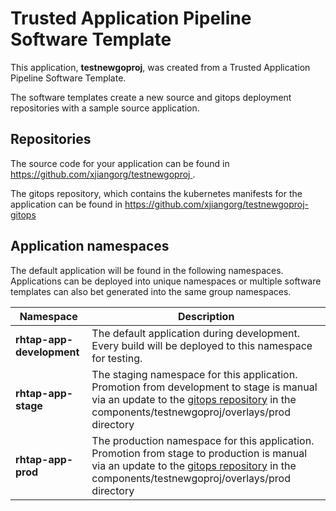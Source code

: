 # Trusted Application Pipeline Software Template

This application, **testnewgoproj**, was created from a Trusted Application Pipeline Software Template.

The software templates create a new source and gitops deployment repositories with a sample source application. 

## Repositories

The source code for your application can be found in [https://github.com/xjiangorg/testnewgoproj ](https://github.com/xjiangorg/testnewgoproj ).
 
The gitops repository, which contains the kubernetes manifests for the application can be found in 
[https://github.com/xjiangorg/testnewgoproj-gitops ](https://github.com/xjiangorg/testnewgoproj-gitops ) 

## Application namespaces 

The default application will be found in the following namespaces. Applications can be deployed into unique namespaces or multiple software templates can also bet generated into the same group namespaces.  

|  Namespace   |  Description   |  
| -------- | -------- |   
| **rhtap-app-development** | The default application during development. Every build will be deployed to this namespace for testing. | 
| **rhtap-app-stage** | The staging namespace for this application. Promotion from development to stage is manual via an update to the [gitops repository](https://github.com/xjiangorg/testnewgoproj-gitops ) in the components/testnewgoproj/overlays/prod directory |  
| **rhtap-app-prod** | The production namespace for this application. Promotion from stage to production is manual via an update to the [gitops repository](https://github.com/xjiangorg/testnewgoproj-gitops ) in the components/testnewgoproj/overlays/prod directory | 